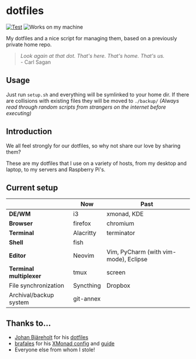dotfiles
========

[![Test](https://github.com/ErikBjare/dotfiles/actions/workflows/test.yml/badge.svg)](https://github.com/ErikBjare/dotfiles/actions/workflows/test.yml)
![Works on my machine](https://forthebadge.com/images/badges/works-on-my-machine.svg)

My dotfiles and a nice script for managing them, based on a previously private home repo.

> *Look again at that dot. That's here. That's home. That's us.*  
> \- Carl Sagan


## Usage
Just run `setup.sh` and everything will be symlinked to your home dir.
If there are collisions with existing files they will be moved to `./backup/`
*(Always read through random scripts from strangers on the internet before executing)*


## Introduction

We all feel strongly for our dotfiles, so why not share our love by sharing them?

These are my dotfiles that I use on a variety of hosts, from my desktop and laptop, to my servers and Raspberry Pi's.

## Current setup

|               | Now         | Past        |
|---------------|-------------|-------------|
| **DE/WM**       | i3          | xmonad, KDE |
| **Browser**     | firefox     | chromium    |
| **Terminal**    | Alacritty   | terminator  |
| **Shell**       | fish        |
| **Editor**      | Neovim      | Vim, PyCharm (with vim-mode), Eclipse  |
| **Terminal multiplexer** | tmux | screen |
| File synchronization | Syncthing | Dropbox |
| Archival/backup system      | git-annex |         |



## Thanks to...
 - [Johan Bjäreholt](https://github.com/johan-bjareholt/) for his [dotfiles](https://github.com/johan-bjareholt/linux-configs)
 - [brafales](https://github.com/brafales/) for his [XMonad config](https://github.com/brafales/xmonad-config) and [guide](http://thinkingeek.com/2011/11/21/simple-guide-configure-xmonad-dzen2-conky/)
 - Everyone else from whom I stole!
